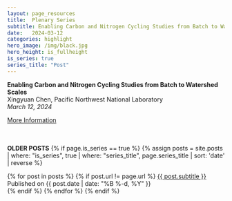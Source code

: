 ```yaml
---
layout: page_resources
title:  Plenary Series
subtitle: Enabling Carbon and Nitrogen Cycling Studies from Batch to Watershed Scales
date:   2024-03-12 
categories: highlight
hero_image: /img/black.jpg
hero_height: is_fullheight
is_series: true
series_title: "Post"
---
```


<strong>Enabling Carbon and Nitrogen Cycling Studies from Batch to Watershed Scales</strong><br> Xingyuan Chen, Pacific Northwest National Laboratory<br><em>March 12, 2024</em>

[More Information](https://ideas-watersheds.github.io/resources/plenary/plenary_2024/2024-3-12_xchen)


<br><br> **OLDER POSTS**
{% if page.is_series == true %}
{% assign posts = site.posts | where: "is_series", true | where: "series_title", page.series_title | sort: 'date' | reverse %}

{% for post in posts %}
        {% if post.url != page.url %}
 		<a href="{{ post.url | prepend: site.baseurl }}">{{ post.subtitle }}</a> Published on <time datetime="{{ post.date | date_to_xmlschema }}">{{ post.date | date: "%B %-d, %Y" }}</time><br>
        {% endif %}
{% endfor %}
{% endif %}